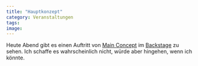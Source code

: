 ```yaml
---
title: "Hauptkonzept"
category: Veranstaltungen
tags: 
image: 
---
```


Heute Abend gibt es einen Auftritt von [Main Concept](http://de.wikipedia.org/wiki/Main_Concept) im [Backstage](http://www.backstage089.de/cgi-bin/Data/show_live.pl?id=657) zu sehen. Ich schaffe es wahrscheinlich nicht, würde aber hingehen, wenn ich könnte.